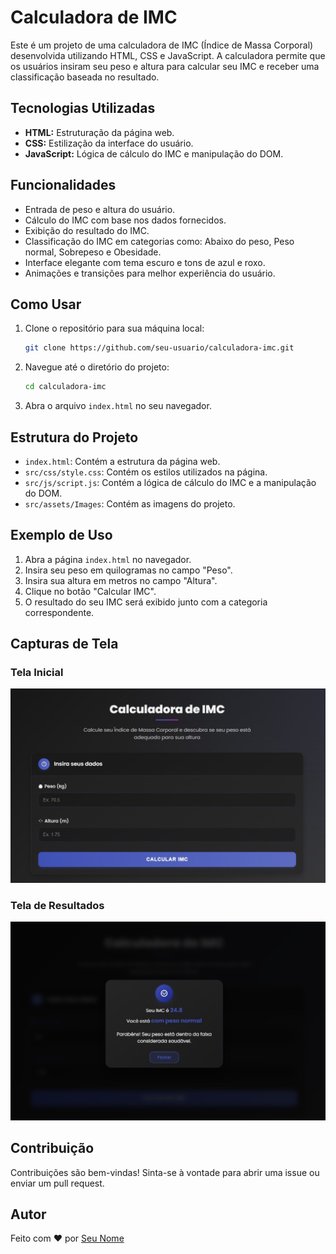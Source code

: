 # Calculadora de IMC

Este é um projeto de uma calculadora de IMC (Índice de Massa Corporal) desenvolvida utilizando HTML, CSS e JavaScript. A calculadora permite que os usuários insiram seu peso e altura para calcular seu IMC e receber uma classificação baseada no resultado.

## Tecnologias Utilizadas

- **HTML:** Estruturação da página web.
- **CSS:** Estilização da interface do usuário.
- **JavaScript:** Lógica de cálculo do IMC e manipulação do DOM.

## Funcionalidades

- Entrada de peso e altura do usuário.
- Cálculo do IMC com base nos dados fornecidos.
- Exibição do resultado do IMC.
- Classificação do IMC em categorias como: Abaixo do peso, Peso normal, Sobrepeso e Obesidade.
- Interface elegante com tema escuro e tons de azul e roxo.
- Animações e transições para melhor experiência do usuário.

## Como Usar

1. Clone o repositório para sua máquina local:
    ```sh
    git clone https://github.com/seu-usuario/calculadora-imc.git
    ```
2. Navegue até o diretório do projeto:
    ```sh
    cd calculadora-imc
    ```
3. Abra o arquivo `index.html` no seu navegador.

## Estrutura do Projeto

- `index.html`: Contém a estrutura da página web.
- `src/css/style.css`: Contém os estilos utilizados na página.
- `src/js/script.js`: Contém a lógica de cálculo do IMC e a manipulação do DOM.
- `src/assets/Images`: Contém as imagens do projeto.

## Exemplo de Uso

1. Abra a página `index.html` no navegador.
2. Insira seu peso em quilogramas no campo "Peso".
3. Insira sua altura em metros no campo "Altura".
4. Clique no botão "Calcular IMC".
5. O resultado do seu IMC será exibido junto com a categoria correspondente.

## Capturas de Tela

### Tela Inicial
![Tela Inicial](src/assets/Images/Principal.jpg)

### Tela de Resultados
![Tela de Resultados](src/assets/Images/Resultados.jpg)

## Contribuição

Contribuições são bem-vindas! Sinta-se à vontade para abrir uma issue ou enviar um pull request.

## Autor

Feito com ❤️ por [Seu Nome](https://github.com/seu-usuario)
